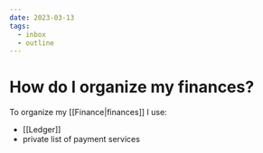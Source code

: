 ```yaml
---
date: 2023-03-13
tags:
  - inbox
  - outline
---
```


# How do I organize my finances?

To organize my [[Finance|finances]] I use:

- [[Ledger]]
- private list of payment services

